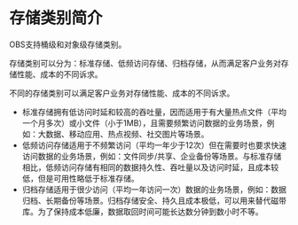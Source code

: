 # 存储类别简介<a name="obs_03_0012"></a>

OBS支持桶级和对象级存储类别。

存储类别可以分为：标准存储、低频访问存储、归档存储，从而满足客户业务对存储性能、成本的不同诉求。

不同的存储类别可以满足客户业务对存储性能、成本的不同诉求。

-   标准存储拥有低访问时延和较高的吞吐量，因而适用于有大量热点文件（平均一个月多次）或小文件（小于1MB），且需要频繁访问数据的业务场景，例如：大数据、移动应用、热点视频、社交图片等场景。
-   低频访问存储适用于不频繁访问（平均一年少于12次）但在需要时也要求快速访问数据的业务场景，例如：文件同步/共享、企业备份等场景。与标准存储相比，低频访问存储有相同的数据持久性、吞吐量以及访问时延，且成本较低，但是可用性略低于标准存储。
-   归档存储适用于很少访问（平均一年访问一次）数据的业务场景，例如：数据归档、长期备份等场景。归档存储安全、持久且成本极低，可以用来替代磁带库。为了保持成本低廉，数据取回时间可能长达数分钟到数小时不等。

